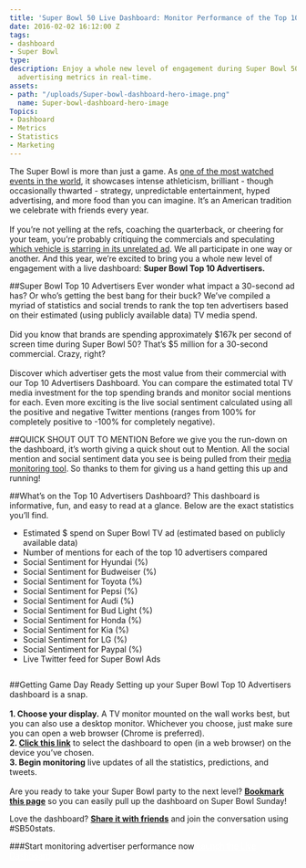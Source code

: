 ```yaml
---
title: 'Super Bowl 50 Live Dashboard: Monitor Performance of the Top 10 Advertisers'
date: 2016-02-02 16:12:00 Z
tags:
- dashboard
- Super Bowl
type: 
description: Enjoy a whole new level of engagement during Super Bowl 50 by tracking
  advertising metrics in real-time.
assets:
- path: "/uploads/Super-bowl-dashboard-hero-image.png"
  name: Super-bowl-dashboard-hero-image
Topics:
- Dashboard
- Metrics
- Statistics
- Marketing
---
```


The Super Bowl is more than just a game. As [one of the most watched events in the world](https://en.wikipedia.org/wiki/Super_Bowl#Television_coverage_and_ratings), it showcases intense athleticism, brilliant - though occasionally thwarted - strategy, unpredictable entertainment, hyped advertising, and more food than you can imagine. It’s an American tradition we celebrate with friends every year. <br><br> If you’re not yelling at the refs, coaching the quarterback, or cheering for your team, you’re probably critiquing the commercials and speculating [which vehicle is starring in its unrelated ad](https://www.youtube.com/watch?v=7lcc62nrl9Y). We all participate in one way or another. And this year, we’re excited to bring you a whole new level of engagement with a live dashboard: **Super Bowl Top 10 Advertisers.**

##Super Bowl Top 10 Advertisers
Ever wonder what impact a 30-second ad has? Or who’s getting the best bang for their buck? We’ve compiled a myriad of statistics and social trends to rank the top ten advertisers based on their estimated (using publicly available data) TV media spend. <br><br> Did you know that brands are spending approximately $167k per second of screen time during Super Bowl 50? That’s $5 million for a 30-second commercial. Crazy, right? <br><br>
Discover which advertiser gets the most value from their commercial with our Top 10 Advertisers Dashboard. You can compare the estimated total TV media investment for the top spending brands and monitor social mentions for each. Even more exciting is the live social sentiment calculated using all the positive and negative Twitter mentions (ranges from 100% for completely positive to -100% for completely negative).  

##QUICK SHOUT OUT TO MENTION
Before we give you the run-down on the dashboard, it’s worth giving a quick shout out to Mention. All the social mention and social sentiment data you see is being pulled from their [media monitoring tool](https://mention.com/en/media-monitoring/). So thanks to them for giving us a hand getting this up and running!

##What’s on the Top 10 Advertisers Dashboard?
This dashboard is informative, fun, and easy to read at a glance. Below are the exact statistics you’ll find.
* Estimated $ spend on Super Bowl TV ad (estimated based on publicly available data)
* Number of mentions for each of the top 10 advertisers compared
* Social Sentiment for Hyundai (%)
* Social Sentiment for Budweiser (%)
* Social Sentiment for Toyota (%)
* Social Sentiment for Pepsi (%)
* Social Sentiment for Audi (%)
* Social Sentiment for Bud Light (%)
* Social Sentiment for Honda (%)
* Social Sentiment for Kia (%)
* Social Sentiment for LG (%)
* Social Sentiment for Paypal (%)
* Live Twitter feed for Super Bowl Ads
<image of advertising dashboard>

##Getting Game Day Ready
Setting up your Super Bowl Top 10 Advertisers dashboard is a snap.<br><br>
**1. Choose your display.** A TV monitor mounted on the wall works best, but you can also use a desktop monitor. Whichever you choose, just make sure you can open a web browser (Chrome is preferred).<br>
**2. [Click this link](https://www.geckoboard.com/super-bowl-50/)** to select the dashboard to open (in a web browser) on the device you’ve chosen. <br>
**3. Begin monitoring** live updates of all the statistics, predictions, and tweets. <br><br>
Are you ready to take your Super Bowl party to the next level? **[Bookmark this page](https://www.geckoboard.com/super-bowl-50/)** so you can easily pull up the dashboard on Super Bowl Sunday!

Love the dashboard? **[Share it with friends](https://twitter.com/intent/tweet?text=Who%27s+winning+the+%23SuperBowl+battle+of+the+brands%3F+Monitor+the+advertising+hype+with+%40geckoboard+%23SB50stats&url=http://bit.ly/20GCEho&@via=geckoboard)** and join the conversation using #SB50stats.

###Start monitoring advertiser performance now
<a href="https://www.geckoboard.com/super-bowl-50/" class="blog__btn" style="color:#fff;">Launch the Live Dashboard</a>
